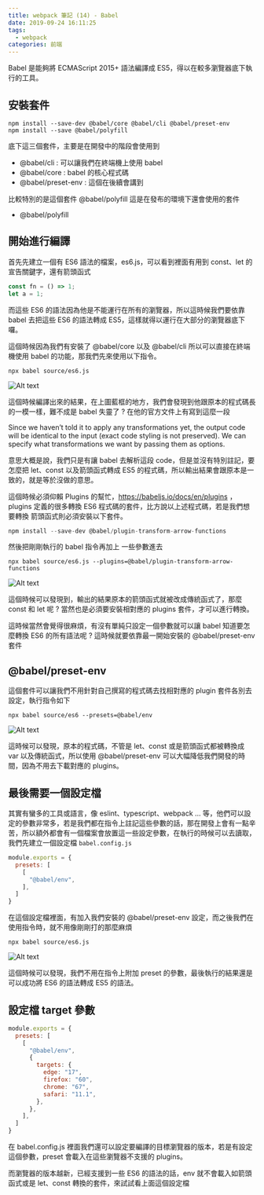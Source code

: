 ```yaml
---
title: webpack 筆記 (14) - Babel
date: 2019-09-24 16:11:25
tags: 
  - webpack
categories: 前端
---
```


Babel 是能夠將 ECMAScript 2015+ 語法編譯成 ES5，得以在較多瀏覽器底下執行的工具。

## 安裝套件
```
npm install --save-dev @babel/core @babel/cli @babel/preset-env
npm install --save @babel/polyfill
```

底下這三個套件，主要是在開發中的階段會使用到
* @babel/cli : 可以讓我們在終端機上使用 babel
* @babel/core : babel 的核心程式碼
* @babel/preset-env : 這個在後續會講到

比較特別的是這個套件 @babel/polyfill 這是在發布的環境下還會使用的套件
* @babel/polyfill

## 開始進行編譯
首先先建立一個有 ES6 語法的檔案，es6.js，可以看到裡面有用到 const、let 的宣告關鍵字，還有箭頭函式

``` JavaScript
const fn = () => 1;
let a = 1;
```
而這些 ES6 的語法因為他是不能運行在所有的瀏覽器，所以這時候我們要依靠 babel 去把這些 ES6 的語法轉成 ES5，這樣就得以運行在大部分的瀏覽器底下囉。

這個時候因為我們有安裝了 @babel/core 以及 @babel/cli 所以可以直接在終端機使用 babel 的功能，那我們先來使用以下指令。

```
npx babel source/es6.js
```
![Alt text](https://firebasestorage.googleapis.com/v0/b/it-blog-a274d.appspot.com/o/babel_1.png?alt=media&token=b8137af7-456c-4769-87c3-bda87da7e42c)

這個時候編譯出來的結果，在上圖藍框的地方，我們會發現到他跟原本的程式碼長的一模一樣，難不成是 babel 失靈了 ? 在他的官方文件上有寫到這麼一段

Since we haven’t told it to apply any transformations yet, the output code will be identical to the input (exact code styling is not preserved). We can specify what transformations we want by passing them as options.

意思大概是說，我們只是有讓 babel 去解析這段 code，但是並沒有特別註記，要怎麼把 let、const 以及箭頭函式轉成 ES5 的程式碼，所以輸出結果會跟原本是一致的，就是等於沒做的意思。

這個時候必須仰賴 Plugins 的幫忙，https://babeljs.io/docs/en/plugins ，plugins 定義的很多轉換 ES6 程式碼的套件，比方說以上述程式碼，若是我們想要轉換 箭頭函式則必須安裝以下套件。

``` JavaScript
npm install --save-dev @babel/plugin-transform-arrow-functions
```

然後把剛剛執行的 babel 指令再加上 一些參數進去

```
npx babel source/es6.js --plugins=@babel/plugin-transform-arrow-functions
```

![Alt text](https://firebasestorage.googleapis.com/v0/b/it-blog-a274d.appspot.com/o/babel_2.png?alt=media&token=c1223e9c-1b5f-4737-a954-846c085b735e)

這個時候可以發現到，輸出的結果原本的箭頭函式就被改成傳統函式了，那麼 const 和 let 呢 ? 當然也是必須要安裝相對應的 plugins 套件，才可以進行轉換。

這時候當然會覺得很麻煩，有沒有單純只設定一個參數就可以讓 babel 知道要怎麼轉換 ES6 的所有語法呢 ? 這時候就要依靠最一開始安裝的 @babel/preset-env 套件

## @babel/preset-env
這個套件可以讓我們不用針對自己撰寫的程式碼去找相對應的 plugin 套件各別去設定，執行指令如下

```
npx babel source/es6 --presets=@babel/env
```
![Alt text](https://firebasestorage.googleapis.com/v0/b/it-blog-a274d.appspot.com/o/babel_3.png?alt=media&token=9d8902b9-0278-454d-86b8-692fae257bb2)

這時候可以發現，原本的程式碼，不管是 let、const 或是箭頭函式都被轉換成 var 以及傳統函式，所以使用 @babel/preset-env 可以大幅降低我們開發的時間，因為不用去下載對應的 plugins。

## 最後需要一個設定檔
其實有蠻多的工具或語言，像 eslint、typescript、webpack … 等，他們可以設定的參數非常多，若是我們都在指令上註記這些參數的話，那在開發上會有一點辛苦，所以額外都會有一個檔案會放置這一些設定參數，在執行的時候可以去讀取， 我們先建立一個設定檔 `babel.config.js`

``` JavaScript
module.exports = {
  presets: [
    [
      "@babel/env",
    ],
  ]
}
```

在這個設定檔裡面，有加入我們安裝的 @babel/preset-env 設定，而之後我們在使用指令時，就不用像剛剛打的那麼麻煩

```
npx babel source/es6.js
```

![Alt text](https://firebasestorage.googleapis.com/v0/b/it-blog-a274d.appspot.com/o/babel_4.png?alt=media&token=a0c1ccb5-d6e4-42e6-9af3-1e2e26673917)

這個時候可以發現，我們不用在指令上附加 preset 的參數，最後執行的結果還是可以成功將 ES6 的語法轉成 ES5 的語法。

## 設定檔 target 參數
``` JavaScript
module.exports = {
  presets: [
    [
      "@babel/env",
      {
        targets: {
          edge: "17",
          firefox: "60",
          chrome: "67",
          safari: "11.1",
        },
      },
    ],
  ]
}
```

在 babel.config.js 裡面我們還可以設定要編譯的目標瀏覽器的版本，若是有設定這個參數，preset 會載入在這些瀏覽器不支援的 plugins。

而瀏覽器的版本越新，已經支援到一些 ES6 的語法的話，env 就不會載入如箭頭函式或是 let、const 轉換的套件，來試試看上面這個設定檔